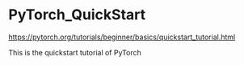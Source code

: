 # PyTorch_QuickStart
https://pytorch.org/tutorials/beginner/basics/quickstart_tutorial.html

This is the quickstart tutorial of PyTorch
